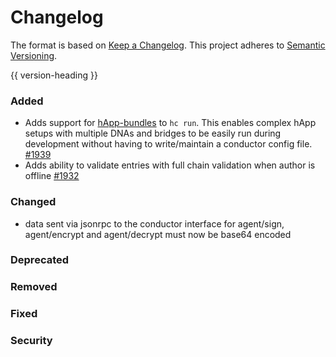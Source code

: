 # Changelog
The format is based on [Keep a Changelog](https://keepachangelog.com/en/1.0.0/).
This project adheres to [Semantic Versioning](https://semver.org/spec/v2.0.0.html).

{{ version-heading }}

### Added

- Adds support for [hApp-bundles](https://github.com/holochain/holoscape/tree/master/example-bundles) to `hc run`. This enables complex hApp setups with multiple DNAs and bridges to be easily run during development without having to write/maintain a conductor config file. [#1939](https://github.com/holochain/holochain-rust/pull/1939)
- Adds ability to validate entries with full chain validation when author is offline [#1932](https://github.com/holochain/holochain-rust/pull/1932)

### Changed

- data sent via jsonrpc to the conductor interface for agent/sign, agent/encrypt and agent/decrypt must now be base64 encoded

### Deprecated

### Removed

### Fixed

### Security
